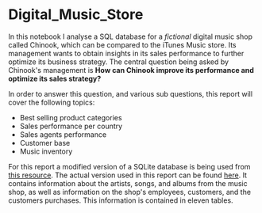 # Digital_Music_Store

In this notebook I analyse a SQL database for a *fictional* digital music shop called Chinook, which can be compared to the iTunes Music store. Its management wants to obtain insights in its sales performance to further optimize its business strategy. The central question being asked by Chinook's management is
**How can Chinook improve its performance and optimize its sales strategy?**

In order to answer this question, and various sub questions, this report will cover the following topics:
* Best selling product categories
* Sales performance per country
* Sales agents performance
* Customer base
* Music inventory

For this report a modified version of a SQLite database is being used from [this resource](https://github.com/lerocha/chinook-database). The actual version used in this report can be found [here](https://drive.google.com/file/d/1edlG-tOLPxLEWP19dBmBp_NxRmc7GAcx/view?usp=sharing). It contains information about the artists, songs, and albums from the music shop, as well as information on the shop's employees, customers, and the customers purchases. This information is contained in eleven tables. 
